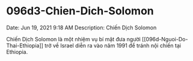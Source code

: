 # 096d3-Chien-Dich-Solomon

Date: Jun 19, 2021 9:18 AM
Description: Chiến Dịch Solomon

Chiến Dịch Solomon là một nhiệm vụ bí mật đưa người [[096d-Nguoi-Do-Thai-Ethiopia]] trở về Israel diễn ra vào năm 1991 để tránh nội chiến tại Ethiopia.